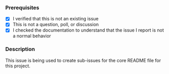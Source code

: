 ### Prerequisites

- [x] I verified that this is not an existing issue
- [x] This is not a question, poll, or discussion
- [x] I checked the documentation to understand that the issue I report is not a normal behavior

### Description

This issue is being used to create sub-issues for the core README file for this project.
